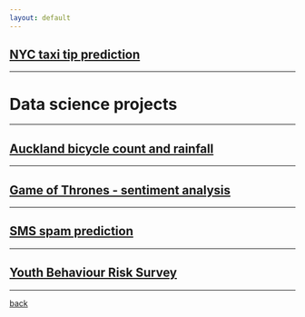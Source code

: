 ```yaml
---
layout: default
---
```

## [NYC taxi tip prediction](/data-sci-proj/taxi.html)
___
# Data science projects
---
## [Auckland bicycle count and rainfall](/data-sci-proj/bicycle.html)
___
## [Game of Thrones - sentiment analysis](/data-sci-proj/gameofthrones.html)
___
## [SMS spam prediction](/data-sci-proj/spam.html)
___
## [Youth Behaviour Risk Survey](/data-sci-proj/survey.html)
___
[back](./)
